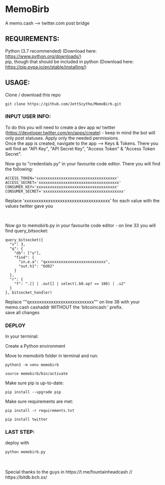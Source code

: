 # MemoBirb
A memo.cash --> twitter.com post bridge

## REQUIREMENTS:
Python (3.7 recommended) (Download here: https://www.python.org/downloads/)
<br>
pip, though that should be included in python (Download here: https://pip.pypa.io/en/stable/installing/)

## USAGE: 
Clone / download this repo
```
git clone https://github.com/JettScythe/MemoBirb.git
```
### INPUT USER INFO:
To do this you will need to create a dev app w/ twitter (https://developer.twitter.com/en/apps/create) - keep in mind the bot will only post statuses. Apply only the needed permissions. 
<br>
Once the app is created, navigate to the app --> Keys & Tokens. 
There you will find an "API Key", "API Secret Key", "Access Token" & "Access Token Secret".

Now go to "credentials.py" in your favourite code editor. There you will find the following:
```
ACCESS_TOKEN='xxxxxxxxxxxxxxxxxxxxxxxxxxxxxxxxxxxx'
ACCESS_SECRET='xxxxxxxxxxxxxxxxxxxxxxxxxxxxxxxxxxxx'
CONSUMER_KEY='xxxxxxxxxxxxxxxxxxxxxxxxxxxxxxxxxxxx'
CONSUMER_SECRET='xxxxxxxxxxxxxxxxxxxxxxxxxxxxxxxxxxxx'
```
Replace 'xxxxxxxxxxxxxxxxxxxxxxxxxxxxxxxxxxxx' for each value with the values twitter gave you

<br>

Now go to memobirb.py in your favourite code editor - on line 33 you will find query_bitsocket: 
```
query_bitsocket({
  "v": 3,
  "q": {
    "db": ["u"],
    "find": {
      "in.e.a": "qxxxxxxxxxxxxxxxxxxxxxxxxxxx",
      "out.h1": "6d02"
    }
  },
  "r": {
    "f": ".[] | .out[] | select(.b0.op? == 106) | .s2"
  }             
}, bitsocket_handler)
```
Replace ""qxxxxxxxxxxxxxxxxxxxxxxxxxxx"" on line 38 with your memo.cash cashaddr WITHOUT the 'bitcoincash:' prefix. 
<br>
save all changes

### DEPLOY
In your terminal:
<br>

Create a Python environment

Move to memobirb folder in terminal and run:
```
python3 -m venv memobirb
```
```
source memobirb/bin/activate
```
Make sure pip is up-to-date:
```
pip install --upgrade pip
```
Make sure requirements are met:
```
pip install -r requirements.txt
```
```
pip install twitter
```

### LAST STEP:
deploy with
```
python memobirb.py
```
<br>
<br>
Special thanks to the guys in https://t.me/fountainheadcash // https://bitdb.bch.sx/
